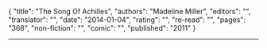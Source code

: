 {
"title": "The Song Of Achilles",
"authors": "Madeline Miller",
"editors": "",
"translator": "",
"date": "2014-01-04",
"rating": "",
"re-read": "",
"pages": "368",
"non-fiction": "",
"comic": "",
"published": "2011"
}

---

